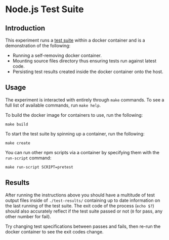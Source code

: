# Node.js Test Suite

## Introduction

This experiment runs a
[test suite](https://github.com/rehabstudio/fe-skeleton-testsuite) within a
docker container and is a demonstration of the following:

* Running a self-removing docker container.
* Mounting source files directory thus ensuring tests run against latest code.
* Persisting test results created inside the docker container onto the host.

## Usage

The experiment is interacted with entirely through `make` commands. To see a
full list of available commands, run `make help`.

To build the docker image for containers to use, run the following:

```make build```

To start the test suite by spinning up a container, run the following:

```make create```

You can run other npm scripts via a container by specifying them with the
`run-script` command:

```make run-script SCRIPT=pretest```

## Results

After running the instructions above you should have a multitude of test output
files inside of `./test-results/` containing up to date information on the last
running of the test suite. The exit code of the process (`echo $?`) should also
accurately reflect if the test suite passed or not (`0` for pass, any other
number for fail).

Try changing test specifications between passes and fails, then re-run the
docker container to see the exit codes change.